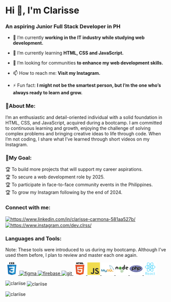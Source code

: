 <h1 align="left">Hi 👋, I'm Clarisse </h1>
<h3 align="left">An aspiring Junior Full Stack Developer in PH</h3>

- 🔭 I’m currently **working in the IT industry while studying web development.**

- 🌱 I’m currently learning **HTML, CSS and JavaScript.**

- 👯 I’m looking for communities **to enhance my web development skills.**

- 📫 How to reach me: **Visit my Instagram.**

- ⚡ Fun fact: **I might not be the smartest person, but I’m the one who’s always ready to learn and grow.**

<h3 align="left">👧About Me:</h3>
<p align="left">I’m an enthusiastic and detail-oriented individual with a solid foundation in HTML, CSS, and JavaScript, acquired during a bootcamp. I am committed to continuous learning and growth, enjoying the challenge of solving complex problems and bringing creative ideas to life through code. When I’m not coding, I share what I’ve learned through short videos on my Instagram.
</p>

<h3 align="left">📍My Goal:</h3>
🏆 To build more projects that will support my career aspirations. <br>
🏆 To secure a web development role by 2025. <br>
🏆 To participate in face-to-face community events in the Philippines. <br>
🏆 To grow my Instagram following by the end of 2024. <br>

<h3 align="left">Connect with me:</h3>
<p align="left">
<a href="https://linkedin.com/in/https://www.linkedin.com/in/clarisse-carmona-581aa527b/" target="blank"><img align="center" src="https://raw.githubusercontent.com/rahuldkjain/github-profile-readme-generator/master/src/images/icons/Social/linked-in-alt.svg" alt="https://www.linkedin.com/in/clarisse-carmona-581aa527b/" height="30" width="40" /></a>
<a href="https://instagram.com/https://www.instagram.com/dev.clrss/" target="blank"><img align="center" src="https://raw.githubusercontent.com/rahuldkjain/github-profile-readme-generator/master/src/images/icons/Social/instagram.svg" alt="https://www.instagram.com/dev.clrss/" height="30" width="40" /></a>
</p>

<h3 align="left">Languages and Tools:</h3>
<p>Note: These tools were introduced to us during my bootcamp. Although I’ve used them before, I plan to review and master each one again.</p>
<p align="left"> <a href="https://www.w3schools.com/css/" target="_blank" rel="noreferrer"> <img src="https://raw.githubusercontent.com/devicons/devicon/master/icons/css3/css3-original-wordmark.svg" alt="css3" width="40" height="40"/> </a> <a href="https://www.figma.com/" target="_blank" rel="noreferrer"> <img src="https://www.vectorlogo.zone/logos/figma/figma-icon.svg" alt="figma" width="40" height="40"/> </a> <a href="https://firebase.google.com/" target="_blank" rel="noreferrer"> <img src="https://www.vectorlogo.zone/logos/firebase/firebase-icon.svg" alt="firebase" width="40" height="40"/> </a> <a href="https://git-scm.com/" target="_blank" rel="noreferrer"> <img src="https://www.vectorlogo.zone/logos/git-scm/git-scm-icon.svg" alt="git" width="40" height="40"/> </a> <a href="https://www.w3.org/html/" target="_blank" rel="noreferrer"> <img src="https://raw.githubusercontent.com/devicons/devicon/master/icons/html5/html5-original-wordmark.svg" alt="html5" width="40" height="40"/> </a> <a href="https://developer.mozilla.org/en-US/docs/Web/JavaScript" target="_blank" rel="noreferrer"> <img src="https://raw.githubusercontent.com/devicons/devicon/master/icons/javascript/javascript-original.svg" alt="javascript" width="40" height="40"/> </a> <a href="https://www.mysql.com/" target="_blank" rel="noreferrer"> <img src="https://raw.githubusercontent.com/devicons/devicon/master/icons/mysql/mysql-original-wordmark.svg" alt="mysql" width="40" height="40"/> </a> <a href="https://nodejs.org" target="_blank" rel="noreferrer"> <img src="https://raw.githubusercontent.com/devicons/devicon/master/icons/nodejs/nodejs-original-wordmark.svg" alt="nodejs" width="40" height="40"/> </a> <a href="https://www.php.net" target="_blank" rel="noreferrer"> <img src="https://raw.githubusercontent.com/devicons/devicon/master/icons/php/php-original.svg" alt="php" width="40" height="40"/> </a> <a href="https://reactjs.org/" target="_blank" rel="noreferrer"> <img src="https://raw.githubusercontent.com/devicons/devicon/master/icons/react/react-original-wordmark.svg" alt="react" width="40" height="40"/> </a> </p>


<p><img align="left" src="https://github-readme-stats.vercel.app/api/top-langs?username=clariise&show_icons=true&locale=en&layout=compact" alt="clariise" /></p>

<p>&nbsp;<img align="center" src="https://github-readme-stats.vercel.app/api?username=clariise&show_icons=true&locale=en" alt="clariise" /></p>

<p><img align="center" src="https://github-readme-streak-stats.herokuapp.com/?user=clariise&" alt="clariise" /></p>
